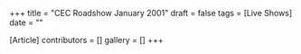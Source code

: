 +++
title = "CEC Roadshow January 2001"
draft = false
tags = [Live Shows]
date = ""

[Article]
contributors = []
gallery = []
+++